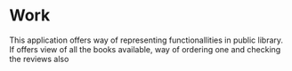 # Work
This application offers way of representing functionallities in public library.
If offers view of all the books available, way of ordering one and checking the reviews also
